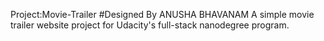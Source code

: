 Project:Movie-Trailer
#Designed By ANUSHA BHAVANAM A simple movie trailer website project for Udacity's full-stack nanodegree program. 
